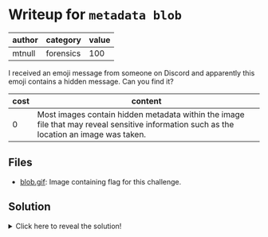 # Writeup for `metadata blob`

| author |  category | value |
|--------|-----------|-------|
| mtnull | forensics |  100  |

I received an emoji message from someone on Discord and apparently this emoji contains a hidden message. Can you find it?

| cost |                                                                 content                                                                  |
|------|------------------------------------------------------------------------------------------------------------------------------------------|
|  0   | Most images contain hidden metadata within the image file that may reveal sensitive information such as the location an image was taken. |

## Files

- [blob.gif](blob.gif): Image containing flag for this challenge.

## Solution

<details>
<summary>Click here to reveal the solution!</summary>

### The Big Idea

Reading the EXIF data embedded within `blob.gif`.

### Walkthrough

1. Upload `blob.gif` to an [EXIF viewer site](https://jimpl.com).
2. Inside the "Author" EXIF tag is the flag for this challenge.

### Flag(s)

- `OWEEK{3v3n_1mag3s_can_b3_5us}`

</details>
